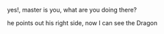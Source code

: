 yes!, master is you, what are you doing there?

he points out his right side, now I can see the Dragon